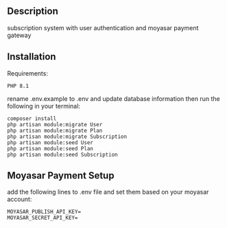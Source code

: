 ## Description
subscription system with user authentication and moyasar payment gateway
## Installation
Requirements:
```
PHP 8.1
```
rename .env.example to .env and update database information
then run the following in your terminal:
```
composer install
php artisan module:migrate User
php artisan module:migrate Plan
php artisan module:migrate Subscription
php artisan module:seed User
php artisan module:seed Plan
php artisan module:seed Subscription
```
## Moyasar Payment Setup
add the following lines to .env file and set them based on your moyasar account:
```
MOYASAR_PUBLISH_API_KEY=
MOYASAR_SECRET_API_KEY=
```